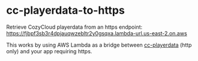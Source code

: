 # cc-playerdata-to-https
Retrieve CozyCloud playerdata from an https endpoint:
<br>https://fjbpf3sb3r4dpjauqwzebltr2y0gsqxa.lambda-url.us-east-2.on.aws

This works by using AWS Lambda as a bridge between [cc-playerdata](https://github.com/ChickenSaysBak/cc-playerdata) (http only) and your app requiring https.
